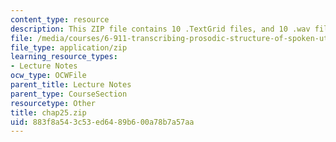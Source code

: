 ```yaml
---
content_type: resource
description: This ZIP file contains 10 .TextGrid files, and 10 .wav files.
file: /media/courses/6-911-transcribing-prosodic-structure-of-spoken-utterances-with-tobi-january-iap-2006/883f8a543c53ed6489b600a78b7a57aa_chap25.zip
file_type: application/zip
learning_resource_types:
- Lecture Notes
ocw_type: OCWFile
parent_title: Lecture Notes
parent_type: CourseSection
resourcetype: Other
title: chap25.zip
uid: 883f8a54-3c53-ed64-89b6-00a78b7a57aa
---
```

